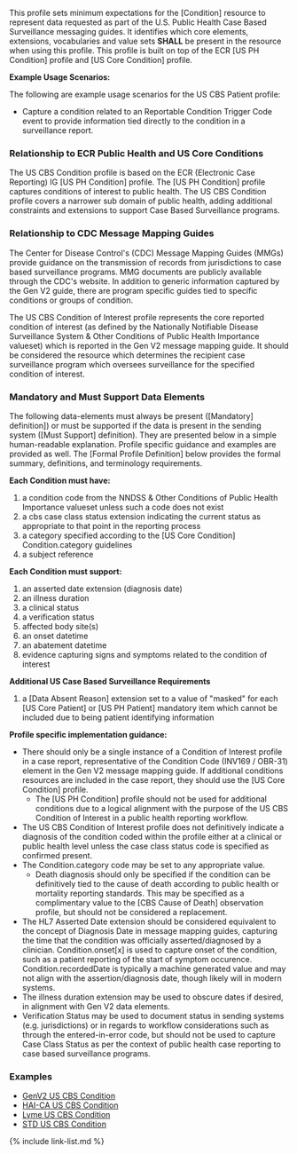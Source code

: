 This profile sets minimum expectations for the [Condition] resource to represent data requested as part of the U.S. Public Health Case Based Surveillance messaging guides. It identifies which core elements, extensions, vocabularies and value sets **SHALL** be present in the resource when using this profile. This profile is built on top of the ECR [US PH Condition] profile and [US Core Condition] profile.

**Example Usage Scenarios:**

The following are example usage scenarios for the US CBS Patient profile:

-   Capture a condition related to an Reportable Condition Trigger Code event to provide information tied directly to the condition in a surveillance report.

### Relationship to ECR Public Health and US Core Conditions

The US CBS Condition profile is based on the ECR (Electronic Case Reporting) IG [US PH Condition] profile. The [US PH Condition] profile captures conditions of interest to public health. The US CBS Condition profile covers a narrower sub domain of public health, adding additional constraints and extensions to support Case Based Surveillance programs.

### Relationship to CDC Message Mapping Guides

The Center for Disease Control's (CDC) Message Mapping Guides (MMGs) provide guidance on the transmission of records from jurisdictions to case based surveillance programs. MMG documents are publicly available through the CDC's website. In addition to generic information captured by the Gen V2 guide, there are program specific guides tied to specific conditions or groups of condition.

The US CBS Condition of Interest profile represents the core reported condition of interest (as defined by the Nationally Notifiable Disease Surveillance System & Other Conditions of Public Health Importance valueset) which is reported in the Gen V2 message mapping guide. It should be considered the resource which determines the recipient case surveillance program which oversees surveillance for the specified condition of interest.

### Mandatory and Must Support Data Elements

The following data-elements must always be present ([Mandatory] definition]) or must be supported if the data is present in the sending system ([Must Support] definition). They are presented below in a simple human-readable explanation.  Profile specific guidance and examples are provided as well.  The [Formal Profile Definition] below provides the formal summary, definitions, and  terminology requirements.

**Each Condition must have:**

1. a condition code from the NNDSS & Other Conditions of Public Health Importance valueset unless such a code does not exist
1. a cbs case class status extension indicating the current status as appropriate to that point in the reporting process
1. a category specified according to the [US Core Condition] Condition.category guidelines
1. a subject reference

**Each Condition must support:**

1. an asserted date extension (diagnosis date)
1. an illness duration
1. a clinical status
1. a verification status
1. affected body site(s)
1. an onset datetime
1. an abatement datetime
1. evidence capturing signs and symptoms related to the condition of interest

**Additional US Case Based Surveillance Requirements**

1. a [Data Absent Reason] extension set to a value of "masked" for each [US Core Patient] or [US PH Patient] mandatory item which cannot be included due to being patient identifying information

**Profile specific implementation guidance:**

- There should only be a single instance of a Condition of Interest profile in a case report, representative of the Condition Code (INV169 / OBR-31) element in the Gen V2 message mapping guide. If additional conditions resources are included in the case report, they should use the [US Core Condition] profile.
  - The [US PH Condition] profile should not be used for additional conditions due to a logical alignment with the purpose of the US CBS Condition of Interest in a public health reporting workflow.
- The US CBS Condition of Interest profile does not definitively indicate a diagnosis of the condition coded within the profile either at a clinical or public health level unless the case class status code is specified as confirmed present.
- The Condition.category code may be set to any appropriate value.
  - Death diagnosis should only be specified if the condition can be definitively tied to the cause of death according to public health or mortality reporting standards. This may be specified as a complimentary value to the [CBS Cause of Death] observation profile, but should not be considered a replacement.
- The HL7 Asserted Date extension should be considered equivalent to the concept of Diagnosis Date in message mapping guides, capturing the time that the condition was officially asserted/diagnosed by a clinician. Condition.onset[x] is used to capture onset of the condition, such as a patient reporting of the start of symptom occurence. Condition.recordedDate is typically a machine generated value and may not align with the assertion/diagnosis date, though likely will in modern systems.
- The illness duration extension may be used to obscure dates if desired, in alignment with Gen V2 data elements.
- Verification Status may be used to document status in sending systems (e.g. jurisdictions) or in regards to workflow considerations such as through the entered-in-error code, but should not be used to capture Case Class Status as per the context of public health case reporting to case based surveillance programs.

### Examples
- [GenV2 US CBS Condition](Condition-GenV2-TC-Condition.html)
- [HAI-CA US CBS Condition](Condition-HAICA-TC-Condition.html)
- [Lyme US CBS Condition](Condition-Lyme-TC-Condition.html)
- [STD US CBS Condition](Condition-STD-TC-Condition.html)

{% include link-list.md %}
